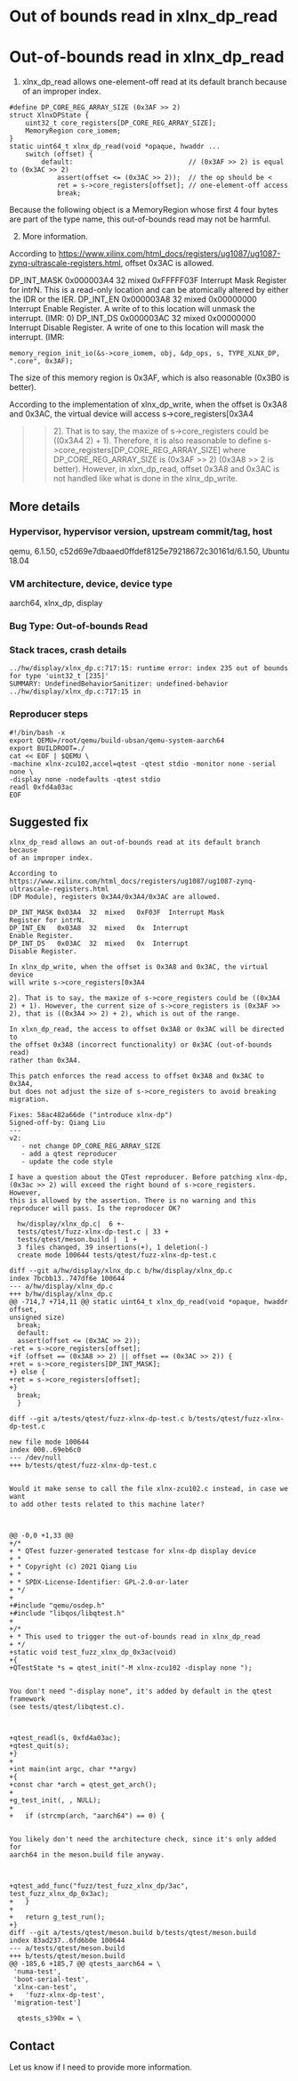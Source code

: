 # Out of bounds read in xlnx_dp_read

# Out-of-bounds read in xlnx_dp_read

1. xlnx_dp_read allows one-element-off read at its default branch
because of an improper index.

```
#define DP_CORE_REG_ARRAY_SIZE (0x3AF >> 2)
struct XlnxDPState {
    uint32_t core_registers[DP_CORE_REG_ARRAY_SIZE];
    MemoryRegion core_iomem;
}
static uint64_t xlnx_dp_read(void *opaque, hwaddr ...
    switch (offset) {
        default:                             // (0x3AF >> 2) is equal to (0x3AC >> 2)
            assert(offset <= (0x3AC >> 2));  // the op should be <
            ret = s->core_registers[offset]; // one-element-off access
            break;
```

Because the following object is a MemoryRegion whose first 4 four bytes
are part of the type name, this out-of-bounds read may not be harmful.

2. More information.

According to
https://www.xilinx.com/html_docs/registers/ug1087/ug1087-zynq-ultrascale-registers.html,
offset 0x3AC is allowed.

DP_INT_MASK	0x000003A4	32	mixed	0xFFFFF03F	Interrupt Mask Register for intrN. This is a read-only location and can be atomically altered by either the IDR or the IER.
DP_INT_EN	0x000003A8	32	mixed	0x00000000	Interrupt Enable Register. A write of to this location will unmask the interrupt. (IMR: 0)
DP_INT_DS	0x000003AC	32	mixed	0x00000000	Interrupt Disable Register. A write of one to this location will mask the interrupt. (IMR:

```
memory_region_init_io(&s->core_iomem, obj, &dp_ops, s, TYPE_XLNX_DP, ".core", 0x3AF);
```
The size of this memory region is 0x3AF, which is also reasonable (0x3B0
is better).

According to the implementation of xlnx_dp_write, when the offset is
0x3A8 and 0x3AC, the virtual device will access s->core_registers[0x3A4
>> 2]. That is to say, the maxize of s->core_registers could be ((0x3A4
>> 2) + 1). Therefore, it is also reasonable to define
s->core_registers[DP_CORE_REG_ARRAY_SIZE] where DP_CORE_REG_ARRAY_SIZE
is (0x3AF >> 2) (0x3A8 >> 2 is better). However, in xlxn_dp_read, offset
0x3A8 and 0x3AC is not handled like what is done in the xlnx_dp_write.


## More details

### Hypervisor, hypervisor version, upstream commit/tag, host
qemu, 6.1.50, c52d69e7dbaaed0ffdef8125e79218672c30161d/6.1.50, Ubuntu 18.04

### VM architecture, device, device type
aarch64, xlnx_dp, display

### Bug Type: Out-of-bounds Read

### Stack traces, crash details

```
../hw/display/xlnx_dp.c:717:15: runtime error: index 235 out of bounds for type 'uint32_t [235]'
SUMMARY: UndefinedBehaviorSanitizer: undefined-behavior ../hw/display/xlnx_dp.c:717:15 in

```

### Reproducer steps

```
#!/bin/bash -x
export QEMU=/root/qemu/build-ubsan/qemu-system-aarch64
export BUILDROOT=./
cat << EOF | $QEMU \
-machine xlnx-zcu102,accel=qtest -qtest stdio -monitor none -serial none \
-display none -nodefaults -qtest stdio
readl 0xfd4a03ac
EOF
```
## Suggested fix

```
xlnx_dp_read allows an out-of-bounds read at its default branch because
of an improper index.

According to
https://www.xilinx.com/html_docs/registers/ug1087/ug1087-zynq-ultrascale-registers.html
(DP Module), registers 0x3A4/0x3A4/0x3AC are allowed.

DP_INT_MASK 0x03A4  32  mixed   0xF03F  Interrupt Mask 
Register for intrN.
DP_INT_EN   0x03A8  32  mixed   0x  Interrupt 
Enable Register.
DP_INT_DS   0x03AC  32  mixed   0x  Interrupt 
Disable Register.

In xlnx_dp_write, when the offset is 0x3A8 and 0x3AC, the virtual device
will write s->core_registers[0x3A4

2]. That is to say, the maxize of s->core_registers could be ((0x3A4
2) + 1). However, the current size of s->core_registers is (0x3AF >>
2), that is ((0x3A4 >> 2) + 2), which is out of the range.

In xlxn_dp_read, the access to offset 0x3A8 or 0x3AC will be directed to
the offset 0x3A8 (incorrect functionality) or 0x3AC (out-of-bounds read)
rather than 0x3A4.

This patch enforces the read access to offset 0x3A8 and 0x3AC to 0x3A4,
but does not adjust the size of s->core_registers to avoid breaking
migration.

Fixes: 58ac482a66de ("introduce xlnx-dp")
Signed-off-by: Qiang Liu 
---
v2:
   - not change DP_CORE_REG_ARRAY_SIZE
   - add a qtest reproducer
   - update the code style

I have a question about the QTest reproducer. Before patching xlnx-dp,
(0x3ac >> 2) will exceed the right bound of s->core_registers.  However,
this is allowed by the assertion. There is no warning and this
reproducer will pass. Is the reprodocer OK?

  hw/display/xlnx_dp.c|  6 +-
  tests/qtest/fuzz-xlnx-dp-test.c | 33 +
  tests/qtest/meson.build |  1 +
  3 files changed, 39 insertions(+), 1 deletion(-)
  create mode 100644 tests/qtest/fuzz-xlnx-dp-test.c

diff --git a/hw/display/xlnx_dp.c b/hw/display/xlnx_dp.c
index 7bcbb13..747df6e 100644
--- a/hw/display/xlnx_dp.c
+++ b/hw/display/xlnx_dp.c
@@ -714,7 +714,11 @@ static uint64_t xlnx_dp_read(void *opaque, hwaddr offset, 
unsigned size)
  break;
  default:
  assert(offset <= (0x3AC >> 2));
-ret = s->core_registers[offset];
+if (offset == (0x3A8 >> 2) || offset == (0x3AC >> 2)) {
+ret = s->core_registers[DP_INT_MASK];
+} else {
+ret = s->core_registers[offset];
+}
  break;
  }
  
diff --git a/tests/qtest/fuzz-xlnx-dp-test.c b/tests/qtest/fuzz-xlnx-dp-test.c

new file mode 100644
index 000..69eb6c0
--- /dev/null
+++ b/tests/qtest/fuzz-xlnx-dp-test.c


Would it make sense to call the file xlnx-zcu102.c instead, in case we want 
to add other tests related to this machine later?



@@ -0,0 +1,33 @@
+/*
+ * QTest fuzzer-generated testcase for xlnx-dp display device
+ *
+ * Copyright (c) 2021 Qiang Liu 
+ *
+ * SPDX-License-Identifier: GPL-2.0-or-later
+ */
+
+#include "qemu/osdep.h"
+#include "libqos/libqtest.h"
+
+/*
+ * This used to trigger the out-of-bounds read in xlnx_dp_read
+ */
+static void test_fuzz_xlnx_dp_0x3ac(void)
+{
+QTestState *s = qtest_init("-M xlnx-zcu102 -display none ");


You don't need "-display none", it's added by default in the qtest framework 
(see tests/qtest/libqtest.c).



+qtest_readl(s, 0xfd4a03ac);
+qtest_quit(s);
+}
+
+int main(int argc, char **argv)
+{
+const char *arch = qtest_get_arch();
+
+g_test_init(, , NULL);
+
+   if (strcmp(arch, "aarch64") == 0) {


You likely don't need the architecture check, since it's only added for 
aarch64 in the meson.build file anyway.



+qtest_add_func("fuzz/test_fuzz_xlnx_dp/3ac", test_fuzz_xlnx_dp_0x3ac);
+   }
+
+   return g_test_run();
+}
diff --git a/tests/qtest/meson.build b/tests/qtest/meson.build
index 83ad237..6fd6b0e 100644
--- a/tests/qtest/meson.build
+++ b/tests/qtest/meson.build
@@ -185,6 +185,7 @@ qtests_aarch64 = \
 'numa-test',
 'boot-serial-test',
 'xlnx-can-test',
+   'fuzz-xlnx-dp-test',
 'migration-test']
  
  qtests_s390x = \

```

## Contact

Let us know if I need to provide more information.
